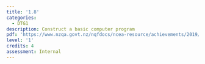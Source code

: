 ```yaml
---
title: '1.8'
categories:
  - DTG1
description: Construct a basic computer program
pdf: 'https://www.nzqa.govt.nz/nqfdocs/ncea-resource/achievements/2019/as91884.pdf'
level: '1'
credits: 4
assessment: Internal
---
```


